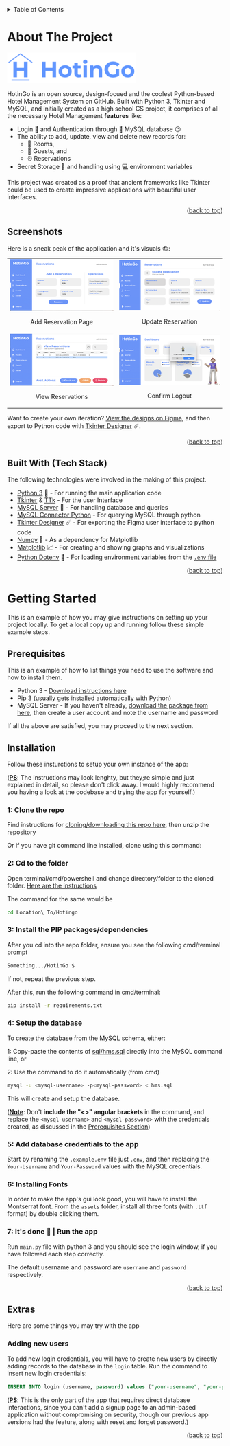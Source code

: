 <!-- TABLE OF CONTENTS -->
<details>
  <summary>Table of Contents</summary>
  <ol>
    <li>
      <a href="#about-the-project">About The Project</a>
      <ul>
        <li><a href="#screenshots">Screenshots</a></li>
        <li><a href="#motivation">Motivation</a></li>
        <li><a href="#built-with">Built With</a></li>
      </ul>
    </li>
    <li>
      <a href="#getting-started">Getting Started</a>
      <ul>
        <li><a href="#prerequisites">Prerequisites</a></li>
        <li><a href="#installation">Installation</a></li>
        <li><a href="#extras">Extras</a></li>
        <ul>
            <li><a href="#adding-new-users">Adding New Users</a></li>
        </ul>
      </ul>
    </li>
    <li><a href="#usage">Usage</a></li>
    <li><a href="#roadmap">Roadmap</a></li>
    <li><a href="#contributing">Contributing</a></li>
    <li><a href="#license">License</a></li>
    <li><a href="#contact">Contact</a></li>
    <li><a href="#acknowledgments">Acknowledgments</a></li>
  </ol>
</details>

<!-- ABOUT THE PROJECT -->

# About The Project

<a href="https://projects.mohityadav.codes/#HotinGo">
    <img src="assets/Readme-assets/logo-full.png" alt="Project Banner" width="300">
</a>

HotinGo is an open source, design-focued and the coolest Python-based Hotel Management System on GitHub. Built with Python 3, Tkinter and MySQL, and initially created as a high school CS project, it comprises of all the necessary Hotel Management **features** like:

-   Login 🔑 and Authentication through 🐬 MySQL database 😍
-   The ability to add, update, view and delete new records for:
    -   🔐 Rooms,
    -   💁 Guests, and
    -   ⏰ Reservations
- Secret Storage 👮 and handling using 💻 environment variables

This project was created as a proof that ancient frameworks like Tkinter could be used to create impressive applications with beautiful user interfaces.

<p align="right">(<a href="#top">back to top</a>)</p>

## Screenshots

Here is a sneak peak of the application and it's visuals 😍:

<table>
    <tr>
        <td>
            <img src="assets/Readme-assets/screenshots/add-reservations.png" alt="Add Reservation Page" />
            <br />
            <p align="center">Add Reservation Page</p></td>
        <td>
            <img src="assets/Readme-assets/screenshots/update-reservations.png" alt="Update Reservation Screen" />
            <br />
            <p align="center">Update Reservation</p></td>
    </tr>
    <tr>
        <td>
            <img src="assets/Readme-assets/screenshots/view-reservations.png" alt="View Reservations Screen" />
            <br />
            <p align="center">View Reservations</p></td>
        <td>
            <img src="assets/Readme-assets/screenshots/logout.png" alt="Confirm Logout" />
            <br />
            <p align="center">Confirm Logout</p></td>
    </tr>
</table>

Want to create your own iteration? [View the designs on Figma](https://www.figma.com/file/MVq5Q3fhVJB2r70r7I3nJ3/HotinGo?node-id=102%3A2), and then export to Python code with [Tkinter Designer](https://github.com/ParthJadhav/Tkinter-Designer) ☄️.

<p align="right">(<a href="#top">back to top</a>)</p>

<!-- Motivation -->



## Built With (Tech Stack)

The following technologies were involved in the making of this project.

-   [Python 3](https://python.org/) 🐍 - For running the main application code
-   [Tkinter](https://docs.python.org/3/library/tk.html/) & [TTk](https://docs.python.org/3/library/tkinter.ttk.html) - For the user Interface
-   [MySQL Server](https://www.mysql.com/) 🐬 - For handling database and queries
-   [MySQL Connector Python](https://dev.mysql.com/doc/connector-python/en/) - For querying MySQL through python
-   [Tkinter Designer](https://github.com/ParthJadhav/Tkinter-Designer) ☄️ - For exporting the Figma user interface to python code
-   [Numpy](https://numpy.org/) 🧮 - As a dependency for Matplotlib
-   [Matplotlib](https://matplotlib.org/) 📈 - For creating and showing graphs and visualizations
-   [Python Dotenv](https://github.com/theskumar/python-dotenv) 🤫 - For loading environment variables from the [`.env` file](https://zetcode.com/javascript/dotenv/)

<p align="right">(<a href="#top">back to top</a>)</p>

<!-- GETTING STARTED -->

# Getting Started

This is an example of how you may give instructions on setting up your project locally.
To get a local copy up and running follow these simple example steps.

## Prerequisites

This is an example of how to list things you need to use the software and how to install them.

-   Python 3 - [Download instructions here](https://www.python.org/downloads/)
-   Pip 3 (usually gets installed automatically with Python)
-   MySQL Server - If you haven't already, [download the package from here](https://dev.mysql.com/downloads/installer/), then create a user account and note the username and password

If all the above are satisfied, you may proceed to the next section.

## Installation 

Follow these insturctions to setup your own instance of the app:

(**<u>PS</u>**: The instructions may look lenghty, but they;re simple and just explained in detail, so please don't click away. I would highly recommend you having a look at the codebase and trying the app for yourself.)

### 1: Clone the repo

Find instructions for [cloning/downloading this repo here](https://docs.github.com/en/repositories/creating-and-managing-repositories/cloning-a-repository), then unzip the repository

Or if you have git command line installed, clone using this command:

### 2: Cd to the folder

Open terminal/cmd/powershell and change directory/folder to the cloned folder. [Here are the instructions](https://www.howtogeek.com/659411/how-to-change-directories-in-command-prompt-on-windows-10/)

The command for the same would be

```sh
cd Location\ To/Hotingo
```

### 3: Install the PIP packages/dependencies

After you cd into the repo folder, ensure you see the following cmd/terminal prompt

```sh
Something.../HotinGo $
```

If not, repeat the previous step.

After this, run the following command in cmd/terminal:

```sh
pip install -r requirements.txt
```

### 4: Setup the database

To create the database from the MySQL schema, either:

1: Copy-paste the contents of [sql/hms.sql](sql/hms.sql) directly into the MySQL command line, or

2: Use the command to do it automatically (from cmd)

```sh
mysql -u <mysql-username> -p<mysql-password> < hms.sql
```

This will create and setup the database.

(**<u>Note</u>**: Don't **include the "<>" angular brackets** in the command, and replace the `<mysql-username>` and `<mysql-password>` with the credentials created, as discussed in the [Prerequisites Section](#Prerequisites))

### 5: Add database credentials to the app

Start by renaming the `.example.env` file just `.env`, and then replacing the `Your-Username` and `Your-Password` values with the MySQL credentials.

### 6: Installing Fonts

In order to make the app's gui look good, you will have to install the Montserrat font. From the `assets` folder, install all three fonts (with `.ttf` format) by double clicking them.

### 7: It's done 🎉 | Run the app

Run `main.py` file with python 3 and you should see the login window, if you have followed each step correctly.

The default username and password are `username` and `password` respectively.

<p align="right">(<a href="#top">back to top</a>)</p>

## Extras

Here are some things you may try with the app

### Adding new users

To add new login credentials, you will have to create new users by directly adding records to the database in the `login` table. Run the command to insert new login credentials:

```sql
INSERT INTO login (username, password) values ("your-username", "your-password");
```

(**<u>PS</u>**: This is the only part of the app that requires direct database interactions, since you can't add a signup page to an admin-based application without compromising on security, though our previous app versions had the feature, along with reset and forget password.)

<p align="right">(<a href="#top">back to top</a>)</p>

<!-- ROADMAP -->


